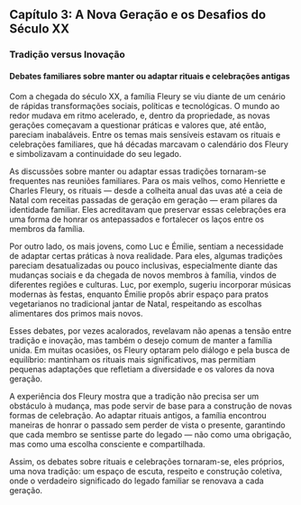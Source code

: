 
## Capítulo 3: A Nova Geração e os Desafios do Século XX

### Tradição versus Inovação

#### Debates familiares sobre manter ou adaptar rituais e celebrações antigas

Com a chegada do século XX, a família Fleury se viu diante de um cenário de rápidas transformações sociais, políticas e tecnológicas. O mundo ao redor mudava em ritmo acelerado, e, dentro da propriedade, as novas gerações começavam a questionar práticas e valores que, até então, pareciam inabaláveis. Entre os temas mais sensíveis estavam os rituais e celebrações familiares, que há décadas marcavam o calendário dos Fleury e simbolizavam a continuidade do seu legado.

As discussões sobre manter ou adaptar essas tradições tornaram-se frequentes nas reuniões familiares. Para os mais velhos, como Henriette e Charles Fleury, os rituais — desde a colheita anual das uvas até a ceia de Natal com receitas passadas de geração em geração — eram pilares da identidade familiar. Eles acreditavam que preservar essas celebrações era uma forma de honrar os antepassados e fortalecer os laços entre os membros da família.

Por outro lado, os mais jovens, como Luc e Émilie, sentiam a necessidade de adaptar certas práticas à nova realidade. Para eles, algumas tradições pareciam desatualizadas ou pouco inclusivas, especialmente diante das mudanças sociais e da chegada de novos membros à família, vindos de diferentes regiões e culturas. Luc, por exemplo, sugeriu incorporar músicas modernas às festas, enquanto Émilie propôs abrir espaço para pratos vegetarianos no tradicional jantar de Natal, respeitando as escolhas alimentares dos primos mais novos.

Esses debates, por vezes acalorados, revelavam não apenas a tensão entre tradição e inovação, mas também o desejo comum de manter a família unida. Em muitas ocasiões, os Fleury optaram pelo diálogo e pela busca de equilíbrio: mantinham os rituais mais significativos, mas permitiam pequenas adaptações que refletiam a diversidade e os valores da nova geração.

A experiência dos Fleury mostra que a tradição não precisa ser um obstáculo à mudança, mas pode servir de base para a construção de novas formas de celebração. Ao adaptar rituais antigos, a família encontrou maneiras de honrar o passado sem perder de vista o presente, garantindo que cada membro se sentisse parte do legado — não como uma obrigação, mas como uma escolha consciente e compartilhada.

Assim, os debates sobre rituais e celebrações tornaram-se, eles próprios, uma nova tradição: um espaço de escuta, respeito e construção coletiva, onde o verdadeiro significado do legado familiar se renovava a cada geração.
```
